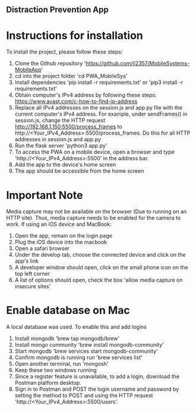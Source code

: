 ## **Distraction Prevention App**

# **Instructions for installation**
To install the project, please follow these steps:
1. Clone the Github repository 'https://github.com/jl2357/MobileSystems-MobileApp'
2. cd into the project folder 'cd PWA_MobileSys'
3. Install dependencies 'pip install -r requirements.txt' or 'pip3 install -r requirements.txt'
4. Obtain computer's IPv4 address by following these steps: https://www.avast.com/c-how-to-find-ip-address 
5. Replace all IPv4 addresses on the session.js and app.py file with the current computer's IPv4 address. For example, under sendFrames() in session.js, change the HTTP request http://192.168.1.150:5500/process_frames to http://<Your_IPv4_Address>:5500/process_frames. Do this for all HTTP addresses in session.js and app.py
6. Run the flask server 'python3 app.py'
7. To access the PWA on a mobile device, open a browser and type 'http://<Your_IPv4_Address>:5500' in the address bar. 
8. Add the app to the device's home screen
9. The app should be accessible from the home screen

# **Important Note**
Media capture may not be available on the browser (Due to running on an HTTP site). Thus, media capture needs to be enabled for the camera to work. 
If using an iOS device and MacBook:
1. Open the app, remain on the login page
2. Plug the iOS device into the macbook
3. Open a safari browser
4. Under the develop tab, choose the connected device and click on the app's link
5. A developer window should open, click on the small phone icon on the top left corner
6. A list of options should open, check the box 'allow media capture on insecure sites'

# **Enable database on Mac** 
A local database was used. To enable this and add logins
1. Install mongodb 'brew tap mongodb/brew'
2. Install mongo community 'brew install mongodb-community'
3. Start mongodb 'brew services start mongodb-community'
4. Confirm mongodb is running run 'brew services list'
5. Open another terminal, run 'mongosh'
6. Keep these two windows running
7. Since a register feature is unavailable, to add a login, download the Postman platform desktop. 
8. Sign in to Postman and POST the login username and password by setting the method to POST and using the HTTP request 'http://<Your_IPv4_Address>:5500/users'.
